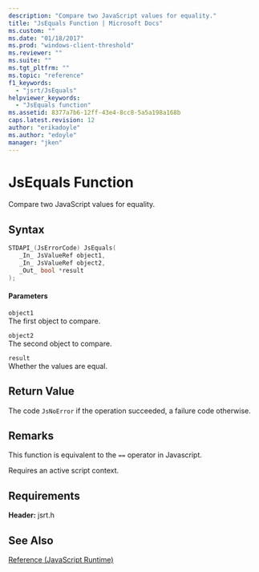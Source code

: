 ```yaml
---
description: "Compare two JavaScript values for equality."
title: "JsEquals Function | Microsoft Docs"
ms.custom: ""
ms.date: "01/18/2017"
ms.prod: "windows-client-threshold"
ms.reviewer: ""
ms.suite: ""
ms.tgt_pltfrm: ""
ms.topic: "reference"
f1_keywords: 
  - "jsrt/JsEquals"
helpviewer_keywords: 
  - "JsEquals function"
ms.assetid: 8377a7b6-12ff-43e4-8cc8-5a5a198a168b
caps.latest.revision: 12
author: "erikadoyle"
ms.author: "edoyle"
manager: "jken"
---
```

# JsEquals Function
Compare two JavaScript values for equality.  
  
## Syntax  
  
```cpp  
STDAPI_(JsErrorCode) JsEquals(  
   _In_ JsValueRef object1,  
   _In_ JsValueRef object2,  
   _Out_ bool *result  
);  
```  
  
#### Parameters  
 `object1`  
 The first object to compare.  
  
 `object2`  
 The second object to compare.  
  
 `result`  
 Whether the values are equal.  
  
## Return Value  
 The code `JsNoError` if the operation succeeded, a failure code otherwise.  
  
## Remarks  
 This function is equivalent to the `==` operator in Javascript.  
  
 Requires an active script context.  
  
## Requirements  
 **Header:** jsrt.h  
  
## See Also  
 [Reference (JavaScript Runtime)](../chakra-hosting/reference-javascript-runtime.md)